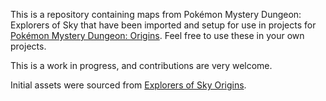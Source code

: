 This is a repository containing maps from Pokémon Mystery Dungeon: Explorers of Sky that have been imported and setup for use in projects for [Pokémon Mystery Dungeon: Origins](https://github.com/audinowho/PMDODump). Feel free to use these in your own projects.

This is a work in progress, and contributions are very welcome.

Initial assets were sourced from [Explorers of Sky Origins](https://github.com/Minemaker0430/ExplorersOfSkyOrigins).